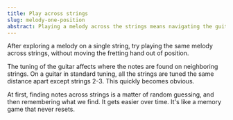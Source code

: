 ```yaml
---
title: Play across strings 
slug: melody-one-position
abstract: Playing a melody across the strings means navigating the guitar's tuning. 
---
```


After exploring a melody on a single string,
try playing the same melody across strings,
without moving the fretting hand out of position.

The tuning of the guitar affects where the notes are found on neighboring strings.
On a guitar in standard tuning,
all the strings are tuned the same distance apart except strings 2-3.
This quickly becomes obvious.

At first,
finding notes across strings is a matter of random guessing,
and then remembering what we find.
It gets easier over time.
It's like a memory game that never resets.
